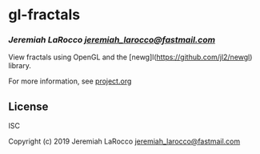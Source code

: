 # gl-fractals
### _Jeremiah LaRocco <jeremiah_larocco@fastmail.com>_

View fractals using OpenGL and the [newg]l(https://github.com/jl2/newgl) library.

For more information, see [project.org](https://github.com/jl2/gl-fractals/project.org)

## License

ISC


Copyright (c) 2019 Jeremiah LaRocco <jeremiah_larocco@fastmail.com>


